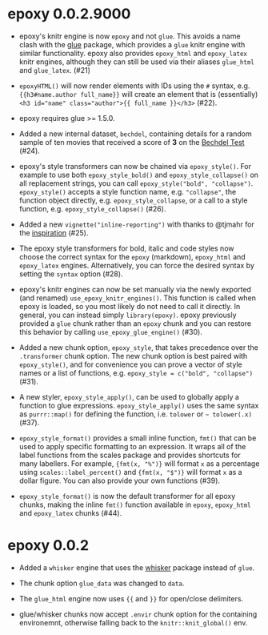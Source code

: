 # epoxy 0.0.2.9000

* epoxy's knitr engine is now `epoxy` and not `glue`. This avoids a name clash
  with the [glue](https://glue.tidyverse.org) package, which provides a `glue`
  knitr engine with similar functionality. epoxy also provides `epoxy_html` and
  `epoxy_latex` knitr engines, although they can still be used via their aliases
  `glue_html` and `glue_latex`. (#21)

* `epoxyHTML()` will now render elements with IDs using the `#` syntax, e.g.
  `{{h3#name.author full_name}}` will create an element that is (essentially)
  `<h3 id="name" class="author">{{ full_name }}</h3>` (#22).

* epoxy requires glue >= 1.5.0.

* Added a new internal dataset, `bechdel`, containing details for a random
  sample of ten movies that received a score of **3** on the
  [Bechdel Test](https://bechdeltest.com) (#24).

* epoxy's style transformers can now be chained via `epoxy_style()`. For example
  to use both `epoxy_style_bold()` and `epoxy_style_collapse()` on all
  replacement strings, you can call `epoxy_style("bold", "collapse")`.
  `epoxy_style()` accepts a style function name, e.g. `"collapse"`, the function
  object directly, e.g. `epoxy_style_collapse`, or a call to a style function,
  e.g. `epoxy_style_collapse()` (#26).

* Added a new `vignette("inline-reporting")` with thanks to @tjmahr for the
  [inspiration](https://www.tjmahr.com/lists-knitr-secret-weapon/) (#25).

* The epoxy style transformers for bold, italic and code styles now choose the
  correct syntax for the `epoxy` (markdown), `epoxy_html` and `epoxy_latex`
  engines. Alternatively, you can force the desired syntax by setting the
  `syntax` option (#28).

* epoxy's knitr engines can now be set manually via the newly exported (and
  renamed) `use_epoxy_knitr_engines()`. This function is called when epoxy is
  loaded, so you most likely do not need to call it directly. In general, you
  can instead simply `library(epoxy)`. epoxy previously provided a `glue` chunk
  rather than an `epoxy` chunk and you can restore this behavior by calling
  `use_epoxy_glue_engine()` (#30).

* Added a new chunk option, `epoxy_style`, that takes precedence over the
  `.transformer` chunk option. The new chunk option is best paired with
  `epoxy_style()`, and for convenience you can prove a vector of style names or
  a list of functions, e.g. `epoxy_style = c("bold", "collapse")` (#31).

* A new styler, `epoxy_style_apply()`, can be used to globally apply a
  function to glue expressions. `epoxy_style_apply()` uses the same syntax as 
  `purrr::map()` for defining the function, i.e. `tolower` or `~ tolower(.x)`
  (#37).
  
* `epoxy_style_format()` provides a small inline function, `fmt()` that can be
  used to apply specific formatting to an expression. It wraps all of the
  label functions from the scales package and provides shortcuts for many
  labellers. For example, `{fmt(x, "%")}` will format `x` as a percentage using
  `scales::label_percent()` and `{fmt(x, "$")}` will format `x` as a dollar
  figure. You can also provide your own functions (#39).
  
* `epoxy_style_format()` is now the default transformer for all epoxy chunks,
  making the inline `fmt()` function available in `epoxy`, `epoxy_html` and
  `epoxy_latex` chunks (#44).

# epoxy 0.0.2

* Added a `whisker` engine that uses the [whisker](https://github.com/edwindj/whisker)
  package instead of `glue`.

* The chunk option `glue_data` was changed to `data`.

* The `glue_html` engine now uses `{{` and `}}` for open/close delimiters.

* glue/whisker chunks now accept `.envir` chunk option for the containing
  environemnt, otherwise falling back to the `knitr::knit_global()` env.
